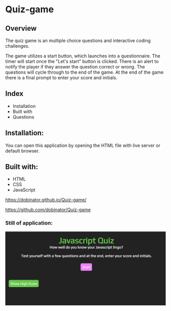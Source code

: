 # Quiz-game

## Overview
The quiz game is an multiple choice questions and interactive coding challenges. 

The game utilizes a start button, which launches into a questionnaire. The timer will start once the "Let's start" button is clicked. There is an alert to notify the player if they answer the question correct or wrong. The questions will cycle through to the end of the game. At the end of the game there is a final prompt to enter your score and initials.

## Index

* Installation
* Built with
* Questions

## Installation:
 You can open this application by opening the HTML file with live server or default browser.

## Built with: 
  - HTML
  - CSS
  - JavaScript


https://dobinator.github.io/Quiz-game/

https://github.com/dobinator/Quiz-game

### Still of application:
![Quiz-game](./assets/images/screenshot-game.png)
